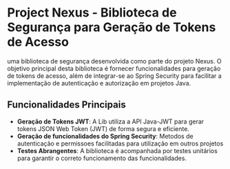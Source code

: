 # Project Nexus - Biblioteca de Segurança para Geração de Tokens de Acesso

uma biblioteca de segurança desenvolvida como parte do projeto Nexus. O objetivo principal desta biblioteca é fornecer funcionalidades para geração de tokens de acesso, além de integrar-se ao Spring Security para facilitar a implementação de autenticação e autorização em projetos Java.

## Funcionalidades Principais

- **Geração de Tokens JWT**: A Lib utiliza a API Java-JWT para gerar tokens JSON Web Token (JWT) de forma segura e eficiente.
- **Geração de funcionalidades do Spring Security**: Metodos de autenticação e permissoes facilitadas para utilização em outros projetos
- **Testes Abrangentes**: A biblioteca é acompanhada por testes unitários para garantir o correto funcionamento das funcionalidades.
